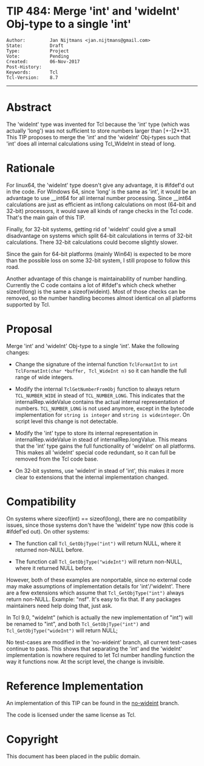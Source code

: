 # TIP 484: Merge 'int' and 'wideInt' Obj-type to a single 'int'
	Author:         Jan Nijtmans <jan.nijtmans@gmail.com>
	State:          Draft
	Type:           Project
	Vote:           Pending
	Created:        06-Nov-2017
	Post-History:
	Keywords:       Tcl
	Tcl-Version:    8.7
-----
# Abstract

The 'wideInt' type was invented for Tcl because the 'int' type (which was
actually 'long') was not sufficient to store numbers larger than [+-]2**31.
This TIP proposes to merge the 'int' and the 'wideInt' Obj-types such that
'int' does all internal calculations using Tcl_WideInt in stead of long.

# Rationale

For linux64, the 'wideInt' type doesn't give any advantage, it is #ifdef'd out
in the code. For Windows 64, since 'long' is the same as 'int', it would be
an advantage to use __int64 for all internal number processing. Since __int64
calculations are just as efficient as int/long calculations on most (64-bit and
32-bit) processors, it would save all kinds of range checks in the Tcl code.
That's the main gain of this TIP.

Finally, for 32-bit systems, getting rid of 'wideInt' could give a small
disadvantage on systems which split 64-bit calculations in terms of 32-bit
calculations. There 32-bit calculations could become slightly slower.

Since the gain for 64-bit platforms (mainly Win64) is expected to be more
than the possible loss on some 32-bit system, I still propose to follow this road.

Another advantage of this change is maintainability of number handling.
Currently the C code contains a lot of #ifdef's which check whether
sizeof(long) is the same a sizeof(wideint). Most of those checks can
be removed, so the number handling becomes almost identical on all platforms
supported by Tcl.

# Proposal

Merge 'int' and 'wideInt' Obj-type to a single 'int'. Make the following changes:

* Change the signature of the internal function `TclFormatInt` to
    `int TclFormatInt(char *buffer, Tcl_WideInt n)`
  so it can handle the full range of wide integers.

* Modify the internal `TclGetNumberFromObj` function to always return
  `TCL_NUMBER_WIDE` in stead of `TCL_NUMBER_LONG`. This indicates that
  the internalRep.wideValue contains the actual internal representation
  of numbers. `TCL_NUMBER_LONG` is not used anymore, except in the
  bytecode implementation for `string is integer` and `string is wideinteger`.
  On script level this change is not detectable.

* Modify the 'int' type to store its internal representation in
    internalRep.wideValue in stead of internalRep.longValue. This means
  that the 'int' type gains the full functionality of 'wideInt' on
  all platforms. This makes all 'wideInt' special code redundant,
  so it can full be removed from the Tcl code base.

* On 32-bit systems, use 'wideInt' in stead of 'int', this makes it more
  clear to extensions that the internal implementation changed.

# Compatibility

On systems where sizeof(int) == sizeof(long), there are no compatibility
issues, since those systems don't have the 'wideInt' type now (this code
is #ifdef'ed out). On other systems:

* The function call `Tcl_GetObjType("int")` will return NULL, where it
  returned non-NULL before.

* The function call `Tcl_GetObjType("wideInt")` will return non-NULL, where it
  returned NULL before.

However, both of these examples are nonportable, since no external
code may make assumptions of implementation details for 'int'/'wideInt'.
There are a few extensions which assume that `Tcl_GetObjType("int")`
always return non-NULL. Example: "nsf". It's easy to fix that. If any
packages maintainers need help doing that, just ask.

In Tcl 9.0, "wideInt" (which is actually the new implementation of "int")
will be renamed to "int", and both `Tcl_GetObjType("int")`
and `Tcl_GetObjType("wideInt")` will return NULL;

No test-cases are modified in the 'no-wideint' branch, all current
test-cases continue to pass. This shows that separating the 'int'
and the 'wideInt' implementation is nowhere required to let
Tcl number handling function the way it functions now. At the
script level, the change is invisible.

# Reference Implementation

An implementation of this TIP can be found in the [no-wideint](https://core.tcl.tk/tcl/timeline?r=no-wideint) branch.

The code is licensed under the same license as Tcl.

# Copyright

This document has been placed in the public domain.
